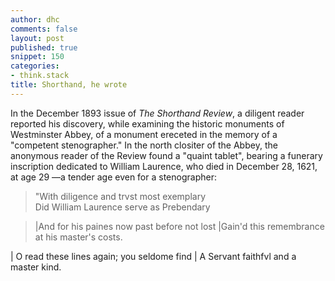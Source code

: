 ```yaml
---
author: dhc
comments: false
layout: post
published: true
snippet: 150
categories:
- think.stack
title: Shorthand, he wrote 
---
```


In the December 1893 issue of *The Shorthand Review*, a diligent reader reported his discovery, while examining the historic monuments of Westminster Abbey, of a monument ereceted in the memory of a "competent stenographer." In the north clositer of the Abbey, the anonymous reader of the Review found a "quaint tablet", bearing a funerary inscription dedicated to William Laurence, who died in December 28, 1621, at age 29 —a tender age even for a stenographer:

> "With diligence and trvst most exemplary\
Did William Laurence serve as Prebendary

> |And for his paines now past before not lost
> |Gain'd this remembrance at his master's costs.

|   O read these lines again; you seldome find
|   A Servant faithfvl and a master kind.



